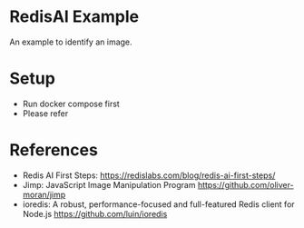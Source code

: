 RedisAI Example
===============
An example to identify an image.

# Setup

* Run docker compose first
* Please refer
# References

* Redis AI First Steps: https://redislabs.com/blog/redis-ai-first-steps/
* Jimp: JavaScript Image Manipulation Program https://github.com/oliver-moran/jimp
* ioredis: A robust, performance-focused and full-featured Redis client for Node.js https://github.com/luin/ioredis

